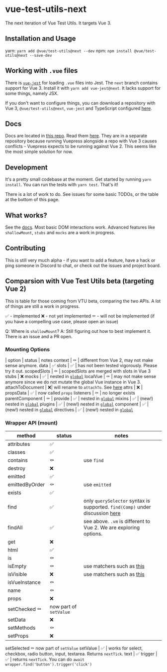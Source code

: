 # vue-test-utils-next

The next iteration of Vue Test Utils. It targets Vue 3.

## Installation and Usage

yarn: `yarn add @vue/test-utils@next --dev`
npm: `npm install @vue/test-utils@next --save-dev`

## Working with `.vue` files

There is [`vue-jest`](https://github.com/vuejs/vue-jest) for loading `.vue` files into Jest. The `next` branch contains support for Vue 3. Install it with `yarn add vue-jest@next`. It lacks support for some things, namely JSX. 

If you don't want to configure things, you can download a repository with Vue 3, `@vue/test-utils@next`, `vue-jest` and TypeScript configured [here](https://github.com/lmiller1990/vtu-next-demo).

## Docs

Docs are located in [this repo](https://github.com/vuejs/vue-test-utils-next-docs). Read them [here](https://vuejs.github.io/vue-test-utils-next-docs/guide/introduction.html). They are in a separate repository because running Vuepress alongside a repo with Vue 3 causes conflicts - Vuepress expects to be running against Vue 2. This seems like the most simple solution for now.

## Development

It's a pretty small codebase at the moment. Get started by running `yarn install`. You can run the tests with `yarn test`. That's it!

There is a lot of work to do. See issues for some basic TODOs, or the table at the bottom of this page.

## What works?

See the [docs](https://vuejs.github.io/vue-test-utils-next-docs/guide/introduction.html). Most basic DOM interactions work. Advanced features like `shallowMount`, `stubs` and `mocks` are a work in progress.

## Contributing

This is still very much alpha - if you want to add a feature, have a hack or ping someone in Discord to chat, or check out the issues and project board.

## Comparsion with Vue Test Utils beta (targeting Vue 2)

This is table for those coming from VTU beta, comparing the two APIs. A lot of things are still a work in progress.

✅ - implemented
❌ - not yet implemented
⚰️ - will not be implemented (if you have a compelling use case, please open an issue)

Q: Where is `shallowMount`?
A: Still figuring out how to best implement it. There is an issue and a PR open.

### Mounting Options

| option | status | notes 
context | ⚰️ | different from Vue 2, may not make sense anymore.
data | ✅
slots | ✅ | has not been tested vigorously. Please try it out.
scopedSlots | ⚰️ | scopedSlots are merged with slots in Vue 3
stubs | ❌ 
mocks | ✅ | nested in [`global`](https://vuejs.github.io/vue-test-utils-next-docs/api/#global)
localVue | ⚰️ | may not make sense anymore since we do not mutate the global Vue instance in Vue 3.
attachToDocument | ❌| will rename to `attachTo`. See [here](https://github.com/vuejs/vue-test-utils/pull/1492)
attrs | ❌ |
propsData | ✅ | now called `props`
listeners | ⚰️ | no longer exists
parentComponent | ⚰️ |
provide | ✅ | nested in [`global`](https://vuejs.github.io/vue-test-utils-next-docs/api/#global)
mixins | ✅ | (new!) nested in [`global`](https://vuejs.github.io/vue-test-utils-next-docs/api/#global)
plugins | ✅ | (new!) nested in [`global`](https://vuejs.github.io/vue-test-utils-next-docs/api/#global)
component | ✅ | (new!) nested in [`global`](https://vuejs.github.io/vue-test-utils-next-docs/api/#global)
directives | ✅ | (new!) nested in [`global`](https://vuejs.github.io/vue-test-utils-next-docs/api/#global)


### Wrapper API (mount)

| method | status | notes |
|---------|-------|------|
attributes | ✅
classes | ✅  
contains | ⚰️| use `find` 
destroy | ❌
emitted | ✅
emittedByOrder | ⚰️ | use `emitted`
exists | ✅
find | ✅ | only `querySelector` syntax is supported. `find(Comp)` under discussion [here](https://github.com/vuejs/vue-test-utils/issues/1498)
findAll | ✅ | see above. `.vm` is different to Vue 2. We are exploring options.
get | ❌
html | ✅
is | ⚰️ 
isEmpty | ⚰️ | use matchers such as [this](https://github.com/testing-library/jest-dom#tobeempty)
isVisible | ❌ | use matchers such as [this](https://github.com/testing-library/jest-dom#tobeempty)
isVueInstance | ⚰️ 
name | ⚰️ |
props | ❌
setChecked ⚰️| now part of `setValue` 
setData | ❌ | 
setMethods | ⚰️ | 
setProps | ❌
setSelected ⚰️ now part of `setValue` 
setValue | ✅ | works for select, checkbox, radio button, input, textarea. Returns `nextTick`.
text | ✅
trigger | ✅ | returns `nextTick`. You can do `await wrapper.find('button').trigger('click')`